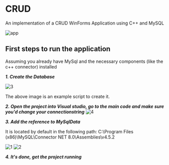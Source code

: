 # CRUD
An implementation of a CRUD WinForms Application using C++ and MySQL

![app](https://user-images.githubusercontent.com/110704998/227752419-a4a03290-03dd-4c2e-93db-72e07fbed981.png)

## **First steps to run the application**

Assuming you already have MySql and the necessary components 
(like the c++ connector) installed


**_1. Create the Database_**

![3](https://user-images.githubusercontent.com/110704998/227752723-5e9cd0fb-125c-472f-8de6-2e20c8f376a2.png)

The above image is an example script to create it.

**_2. Open the project into Visual studio, go to the main code and make sure you'd change your connectionstring_**
![4](https://user-images.githubusercontent.com/110704998/227752864-5908f64f-3856-4192-bcb5-00c39db52930.png)


**_3. Add the reference to MySqlData_**

It is located by default in the following path: 
C:\Program Files (x86)\MySQL\Connector NET 8.0\Assemblies\v4.5.2

![1](https://user-images.githubusercontent.com/110704998/227751575-e54f1f7e-7876-4f50-92e2-5b01500a3a5c.png)
![2](https://user-images.githubusercontent.com/110704998/227751576-ecda4550-298e-4380-a16b-63f924de0319.png)

**_4. It's done, get the project running_**

